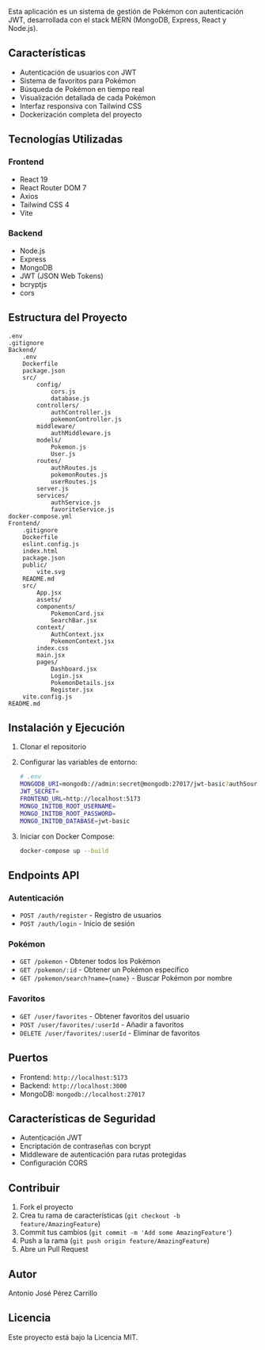 Esta aplicación es un sistema de gestión de Pokémon con autenticación JWT, desarrollada con el stack MERN (MongoDB, Express, React y Node.js).

## Características

- Autenticación de usuarios con JWT
- Sistema de favoritos para Pokémon
- Búsqueda de Pokémon en tiempo real
- Visualización detallada de cada Pokémon
- Interfaz responsiva con Tailwind CSS
- Dockerización completa del proyecto

## Tecnologías Utilizadas

### Frontend
- React 19
- React Router DOM 7
- Axios
- Tailwind CSS 4
- Vite

### Backend
- Node.js
- Express
- MongoDB
- JWT (JSON Web Tokens)
- bcryptjs
- cors

## Estructura del Proyecto

```
.env
.gitignore
Backend/
    .env
    Dockerfile
    package.json
    src/
        config/
            cors.js
            database.js
        controllers/
            authController.js
            pokemonController.js
        middleware/
            authMiddleware.js
        models/
            Pokemon.js
            User.js
        routes/
            authRoutes.js
            pokemonRoutes.js
            userRoutes.js
        server.js
        services/
            authService.js
            favoriteService.js
docker-compose.yml
Frontend/
    .gitignore
    Dockerfile
    eslint.config.js
    index.html
    package.json
    public/
        vite.svg
    README.md
    src/
        App.jsx
        assets/
        components/
            PokemonCard.jsx
            SearchBar.jsx
        context/
            AuthContext.jsx
            PokemonContext.jsx
        index.css
        main.jsx
        pages/
            Dashboard.jsx
            Login.jsx
            PokemonDetails.jsx
            Register.jsx
    vite.config.js
README.md
```

## Instalación y Ejecución

1. Clonar el repositorio

2. Configurar las variables de entorno:
   ```bash
   # .env
   MONGODB_URI=mongodb://admin:secret@mongodb:27017/jwt-basic?authSource=admin
   JWT_SECRET=
   FRONTEND_URL=http://localhost:5173
   MONGO_INITDB_ROOT_USERNAME=
   MONGO_INITDB_ROOT_PASSWORD=
   MONGO_INITDB_DATABASE=jwt-basic
   ```

3. Iniciar con Docker Compose:
   ```bash
   docker-compose up --build
   ```

## Endpoints API

### Autenticación
- `POST /auth/register` - Registro de usuarios
- `POST /auth/login` - Inicio de sesión

### Pokémon
- `GET /pokemon` - Obtener todos los Pokémon
- `GET /pokemon/:id` - Obtener un Pokémon específico
- `GET /pokemon/search?name={name}` - Buscar Pokémon por nombre

### Favoritos
- `GET /user/favorites` - Obtener favoritos del usuario
- `POST /user/favorites/:userId` - Añadir a favoritos
- `DELETE /user/favorites/:userId` - Eliminar de favoritos

## Puertos
- Frontend: `http://localhost:5173`
- Backend: `http://localhost:3000`
- MongoDB: `mongodb://localhost:27017`

## Características de Seguridad
- Autenticación JWT
- Encriptación de contraseñas con bcrypt
- Middleware de autenticación para rutas protegidas
- Configuración CORS

## Contribuir
1. Fork el proyecto
2. Crea tu rama de características (`git checkout -b feature/AmazingFeature`)
3. Commit tus cambios (`git commit -m 'Add some AmazingFeature'`)
4. Push a la rama (`git push origin feature/AmazingFeature`)
5. Abre un Pull Request

## Autor
Antonio José Pérez Carrillo

## Licencia
Este proyecto está bajo la Licencia MIT.